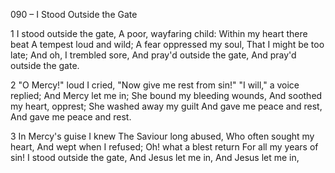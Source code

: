 090 – I Stood Outside the Gate


1
I stood outside the gate,
A poor, wayfaring child:
Within my heart there beat
A tempest loud and wild;
A fear oppressed my soul,
That I might be too late;
And oh, I trembled sore,
And pray'd outside the gate,
And pray'd outside the gate.

2
"O Mercy!" loud I cried,
"Now give me rest from sin!"
"I will," a voice replied;
And Mercy let me in;
She bound my bleeding wounds,
And soothed my heart, opprest;
She washed away my guilt
And gave me peace and rest,
And gave me peace and rest. 

3
In Mercy's guise I knew
The Saviour long abused,
Who often sought my heart,
And wept when I refused;
Oh!  what a blest return
For all my years of sin!
I stood outside the gate,
And Jesus let me in,
And Jesus let me in,
